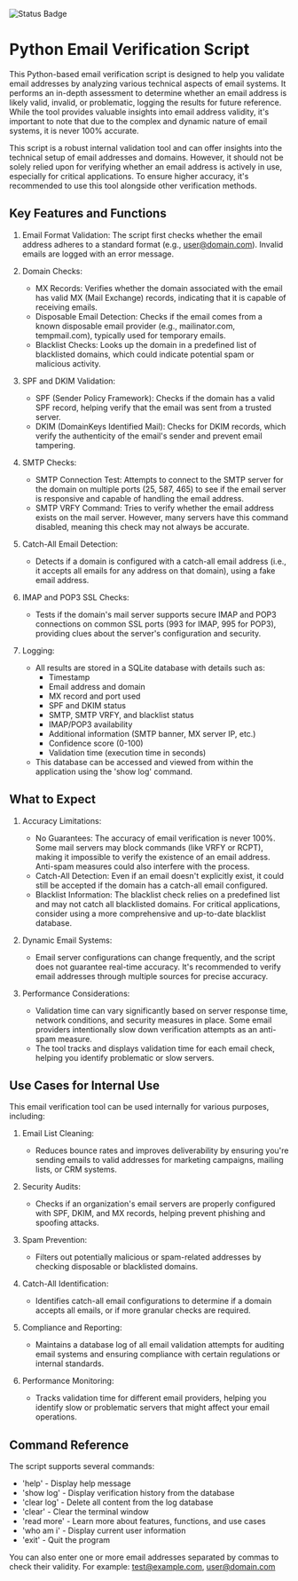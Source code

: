 ![Status Badge](https://img.shields.io/badge/status-active-green.svg?url=https://raw.githubusercontent.com/Ranrar/EVS/refs/heads/main/badge_data.json&query=$.status&prefix=Status%20&suffix=%20Active&style=flat-square&logo=check-circle&logoColor=white&labelColor=blue)

# Python Email Verification Script

This Python-based email verification script is designed to help you 
validate email addresses by analyzing various technical aspects of 
email systems. It performs an in-depth assessment to determine whether 
an email address is likely valid, invalid, or problematic, logging the 
results for future reference. While the tool provides valuable insights 
into email address validity, it's important to note that due to the 
complex and dynamic nature of email systems, it is never 100% accurate. 

This script is a robust internal validation tool and can offer insights 
into the technical setup of email addresses and domains. However, it 
should not be solely relied upon for verifying whether an email address 
is actively in use, especially for critical applications. To ensure 
higher accuracy, it's recommended to use this tool alongside other 
verification methods.

## Key Features and Functions

1. Email Format Validation:
   The script first checks whether the email address adheres to a 
   standard format (e.g., user@domain.com). Invalid emails are logged 
   with an error message.

2. Domain Checks:
   - MX Records: Verifies whether the domain associated with the email 
     has valid MX (Mail Exchange) records, indicating that it is capable 
     of receiving emails.
   - Disposable Email Detection: Checks if the email comes from a known 
     disposable email provider (e.g., mailinator.com, tempmail.com), 
     typically used for temporary emails.
   - Blacklist Checks: Looks up the domain in a predefined list of 
     blacklisted domains, which could indicate potential spam or 
     malicious activity.

3. SPF and DKIM Validation:
   - SPF (Sender Policy Framework): Checks if the domain has a valid SPF 
     record, helping verify that the email was sent from a trusted server.
   - DKIM (DomainKeys Identified Mail): Checks for DKIM records, which 
     verify the authenticity of the email's sender and prevent email 
     tampering.

4. SMTP Checks:
   - SMTP Connection Test: Attempts to connect to the SMTP server for 
     the domain on multiple ports (25, 587, 465) to see if the email 
     server is responsive and capable of handling the email address.
   - SMTP VRFY Command: Tries to verify whether the email address exists 
     on the mail server. However, many servers have this command disabled, 
     meaning this check may not always be accurate.

5. Catch-All Email Detection:
   - Detects if a domain is configured with a catch-all email address 
     (i.e., it accepts all emails for any address on that domain), using 
     a fake email address.

6. IMAP and POP3 SSL Checks:
   - Tests if the domain's mail server supports secure IMAP and POP3 
     connections on common SSL ports (993 for IMAP, 995 for POP3), 
     providing clues about the server's configuration and security.

7. Logging:
   - All results are stored in a SQLite database with details such as:
     - Timestamp
     - Email address and domain
     - MX record and port used
     - SPF and DKIM status
     - SMTP, SMTP VRFY, and blacklist status
     - IMAP/POP3 availability
     - Additional information (SMTP banner, MX server IP, etc.)
     - Confidence score (0-100)
     - Validation time (execution time in seconds)
   - This database can be accessed and viewed from within the application
     using the 'show log' command.

## What to Expect

1. Accuracy Limitations:
   - No Guarantees: The accuracy of email verification is never 100%. 
     Some mail servers may block commands (like VRFY or RCPT), making it 
     impossible to verify the existence of an email address. Anti-spam 
     measures could also interfere with the process.
   - Catch-All Detection: Even if an email doesn't explicitly exist, it 
     could still be accepted if the domain has a catch-all email configured.
   - Blacklist Information: The blacklist check relies on a predefined 
     list and may not catch all blacklisted domains. For critical 
     applications, consider using a more comprehensive and up-to-date 
     blacklist database.

2. Dynamic Email Systems:
   - Email server configurations can change frequently, and the script 
     does not guarantee real-time accuracy. It's recommended to verify 
     email addresses through multiple sources for precise accuracy.

3. Performance Considerations:
   - Validation time can vary significantly based on server response time,
     network conditions, and security measures in place. Some email providers
     intentionally slow down verification attempts as an anti-spam measure.
   - The tool tracks and displays validation time for each email check,
     helping you identify problematic or slow servers.

## Use Cases for Internal Use

This email verification tool can be used internally for various purposes, 
including:

1. Email List Cleaning:
   - Reduces bounce rates and improves deliverability by ensuring you're 
     sending emails to valid addresses for marketing campaigns, mailing 
     lists, or CRM systems.

2. Security Audits:
   - Checks if an organization's email servers are properly configured 
     with SPF, DKIM, and MX records, helping prevent phishing and spoofing 
     attacks.

3. Spam Prevention:
   - Filters out potentially malicious or spam-related addresses by 
     checking disposable or blacklisted domains.

4. Catch-All Identification:
   - Identifies catch-all email configurations to determine if a domain 
     accepts all emails, or if more granular checks are required.

5. Compliance and Reporting:
   - Maintains a database log of all email validation attempts for auditing email 
     systems and ensuring compliance with certain regulations or internal 
     standards.

6. Performance Monitoring:
   - Tracks validation time for different email providers, helping you identify
     slow or problematic servers that might affect your email operations.

## Command Reference

The script supports several commands:

- 'help'      - Display help message
- 'show log'  - Display verification history from the database
- 'clear log' - Delete all content from the log database
- 'clear'     - Clear the terminal window
- 'read more' - Learn more about features, functions, and use cases
- 'who am i'  - Display current user information
- 'exit'      - Quit the program

You can also enter one or more email addresses separated by commas to check their validity.
For example: test@example.com, user@domain.com
